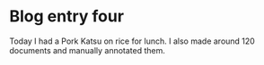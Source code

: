 # Blog entry four

Today I had a Pork Katsu on rice for lunch.
I also made around 120 documents and manually annotated them.
